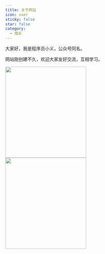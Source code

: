 ```yaml
---
title: 关于网站
icon: user
sticky: false
star: false
category:
  - 成长
---
```

大家好，我是程序员小义，公众号同名。

网站刚创建不久，欢迎大家友好交流，互相学习。


<img style="width: 16rem;height: 18rem" src="https://cxyxy.fun/img/xyr/2024/06/13/22-04-17-b3d7554a7350bfbc74d877d1b2ee069f-gzh-964cfe.jpg">

<img style="width: 16rem;height: 18rem" src="https://cxyxy.fun/img/xyr/2024/06/15/22-35-39-89fd41dd738874f87c96b914a8dedaab-QQ图片20240615223506-68f6bf.png">

<Catalog />
